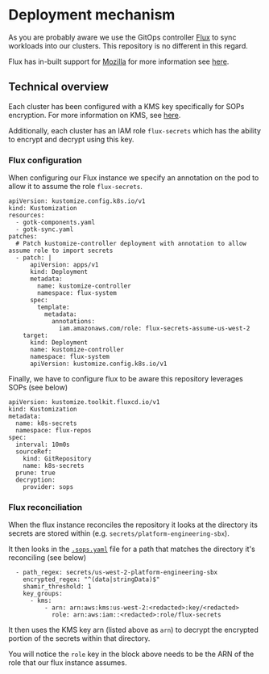 # Deployment mechanism

As you are probably aware we use the GitOps controller [Flux](https://github.com/fluxcd/flux2) to sync workloads into our clusters. This repository is no different in this regard.

Flux has in-built support for [Mozilla](https://github.com/getsops/sops) for more information see [here](https://toolkit.fluxcd.io/guides/mozilla-sops/).

## Technical overview

Each cluster has been configured with a KMS key specifically for SOPs encryption. For more information on KMS, see [here](https://aws.amazon.com/kms/).

Additionally, each cluster has an IAM role `flux-secrets` which has the ability to encrypt and decrypt using this key.

### Flux configuration

When configuring our Flux instance we specify an annotation on the pod to allow it to assume the role `flux-secrets`.

```
apiVersion: kustomize.config.k8s.io/v1
kind: Kustomization
resources:
  - gotk-components.yaml
  - gotk-sync.yaml
patches:
  # Patch kustomize-controller deployment with annotation to allow assume role to import secrets
  - patch: |
      apiVersion: apps/v1
      kind: Deployment
      metadata:
        name: kustomize-controller
        namespace: flux-system
      spec:
        template:
          metadata:
            annotations:
              iam.amazonaws.com/role: flux-secrets-assume-us-west-2
    target:
      kind: Deployment
      name: kustomize-controller
      namespace: flux-system
      apiVersion: kustomize.config.k8s.io/v1
```

Finally, we have to configure flux to be aware this repository leverages SOPs (see below)

```
apiVersion: kustomize.toolkit.fluxcd.io/v1
kind: Kustomization
metadata:
  name: k8s-secrets
  namespace: flux-repos
spec:
  interval: 10m0s
  sourceRef:
    kind: GitRepository
    name: k8s-secrets
  prune: true
  decryption:
    provider: sops
```

### Flux reconciliation

When the flux instance reconciles the repository it looks at the directory its secrets are stored within (e.g. `secrets/platform-engineering-sbx`).

It then looks in the [`.sops.yaml`](../.sops.yaml) file for a path that matches the directory it's reconciling (see below)

```
  - path_regex: secrets/us-west-2-platform-engineering-sbx
    encrypted_regex: "^(data|stringData)$"
    shamir_threshold: 1
    key_groups:
      - kms:
          - arn: arn:aws:kms:us-west-2:<redacted>:key/<redacted>
            role: arn:aws:iam::<redacted>:role/flux-secrets
```

It then uses the KMS key arn (listed above as `arn`) to decrypt the encrypted portion of the secrets within that directory.

You will notice the `role` key in the block above needs to be the ARN of the role that our flux instance assumes.
